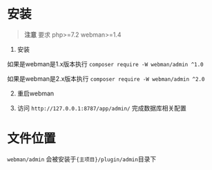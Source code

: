 # 安装

> **注意** 
> 要求 php>=7.2 webman>=1.4

1. 安装

  如果是webman是1.x版本执行  `composer require -W webman/admin ^1.0`

  如果是webman是2.x版本执行 `composer require -W webman/admin ^2.0`

2. 重启webman

3. 访问 `http://127.0.0.1:8787/app/admin/` 完成数据库相关配置

# 文件位置
`webman/admin` 会被安装于`{主项目}/plugin/admin`目录下

